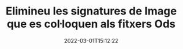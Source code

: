 ---
############################# Static ############################
layout: "auto-gen-signature"
date: 2022-03-01T15:12:22
draft: false
operation: Delete
signaturetype: Image
fileformat: Ods
productName: .NET
lang: ca
productCode: net
otherformats: pdf doc docx docm dot dotm dotx odt ott rtf xls xlsx xlsm xlsb csv ods ots xltx xltm ppt pptx pps ppsx odp otp potx potm pptm ppsm
breadcrumb: Put Image signature on Ods for C#

############################# Head ############################
head_title: "Suprimeix les signatures de Image dels fitxers Ods mitjançant C#"
head_description: "L'eliminació de signatures específiques de Image dels documents signats Ods es pot dur a terme fàcilment amb un codi .NET curt."

############################# Header ############################
title: "Elimineu les signatures de Image que es col·loquen als fitxers Ods"
description: "Suprimeix diverses signatures de Image dels documents Ods. L'eliminació de signatures Image requereix un codi C# senzill."
bg_image: "https://cms.admin.containerize.com/templates/aspose/App_Themes/V3/images/bg/header1.png"
bg_overlay: false
button:
    enable: true

############################# SubMenu ############################
submenu:
    enable: true

    left:
        img_alt: "GroupDocs.Signature for .NET"
        image: "https://cms.admin.containerize.com/templates/groupdocs/images/product-logos/90x90-noborder/groupdocs-signature-net.png"
        product: "GroupDocs.Signature"
        platform: ".NET"



############################# About ############################
about:
    enable: true
    title: "Obteniu informació sobre les funcions de l'API de GroupDocs.Signature for .NET"
    content: |
        [GroupDocs.Signature for .NET](https://products.groupdocs.com/signature/net/) API ofereix moltes maneres de processar els vostres documents mitjançant signatures electròniques. Hi ha signatures digitals com textos, imatges, certificats digitals, codis de barres, codis QR, segells o metadades. Els clients tenen la possibilitat d'afegir, esborrar, actualitzar, verificar o cercar signatures digitals en PDF, documents MS Word, llibres de treball MS Excel, presentacions MS PowerPoint, fitxers Adobe Photoshop i diversos formats d'imatge. S'ofereixen un gran nombre de funcions i configuracions útils.
    

############################# Steps ############################
steps:
    enable: true
    title_left: "Com eliminar les signatures de Image del vostre document Ods"
    content_left: |
        [GroupDocs.Signature for .NET](https://products.groupdocs.com/signature/net/) ofereix una funció útil per esborrar documents de Ods de signatures de Image amb unes poques línies de codi.
        
        * En primer lloc, instanciïu l'objecte Signature passant el camí al vostre document com a paràmetre de constructor.
        * A continuació, creeu un objecte de signatura adequat i configureu el seu identificador únic.
        * Després d'això, invoqueu el mètode Delete passant l'objecte de signatura que s'ha d'eliminar.
        * Finalment, els resultats de l'operació del procés.

    title_right: "Requisits del sistema"
    content_right: |
        GroupDocs.Signature for .NET són compatibles amb totes les plataformes i sistemes operatius principals. Abans d'executar el codi següent, assegureu-vos que teniu els següents requisits previs instal·lats al vostre sistema.

        * Sistemes operatius: Microsoft Windows, Linux, MacOS
        * Entorns de desenvolupament: Microsoft Visual Studio, Xamarin, MonoDevelop
        * Frameworks: .NET Framework, .NET Standard, .NET Core, Mono
        * Baixeu la darrera versió de GroupDocs.Signature for .NET de [Nuget](https://www.nuget.org/packages/groupdocs.signature)
         
    code: |
        ```csharp    
                
        // Set up input Ods file
        string filePath = "input.ods";

        // Instantiate Signature for input file
        using (GroupDocs.Signature.Signature signature = new GroupDocs.Signature.Signature(filePath))
        {
                // Id of signature which is supposed to be deleted
                // such Id may be obtained as result of search operation
                string id = "e3ad0ec7-9abf-426d-b9aa-b3328f3f1470";

                // provide signature features to delete
                // set up particular signature id
                ImageSignature signatureToDelete = new ImageSignature(id);

                // delete signature
                bool deleteResult = signature.Delete(signatureToDelete);

                // process deletion result
                if (deleteResult)
                {
                    Console.WriteLine("Signature was deleted successfully!");
                }
        }
        ```

############################# Demos ############################
demos:
    enable: true
    title: "Signant amb Image signatures Demostració en directe"
    content: |
       Afegiu diverses signatures electròniques al fitxer Ods ara mateix visitant el lloc web [GroupDocs.Signature App](https://products.groupdocs.app/signature/family).          

############################# More Formats ############################
more_formats:
    enable: true
    title: "Suprimeix les teves signatures de Image amb C#"
    content: |
        "Supressió de signatures electròniques que s'han afegit a diversos formats de documents. Elimina les signatures ràpidament sense codi addicional."
    format: 
       
       
back_to_top:
    enable: true
---